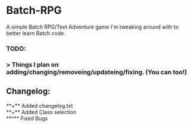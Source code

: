 # Batch-RPG
A simple Batch RPG/Text Adventure game I'm tweaking around with to better learn Batch code.
<br>


<h3>TODO:<h3> 
> Things I plan on adding/changing/removeing/updateing/fixing. (You can too!)

<br>
<h2>Changelog:</h2>
**+** Added changelog.txt<br>
**+** Added Class selection<br>
**^** Fixed Bugs<br>
